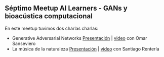 ## Séptimo Meetup AI Learners - GANs y bioacústica computacional

En este meetup tuvimos dos charlas charlas:

- Generative Adversarial Networks [Presentación](https://github.com/AILearnersMX/Meetup/blob/master/Meetup7/GANs.pdf) | [video](https://www.youtube.com/watch?v=IRasZVkVP7k&feature=youtu.be) con Omar Sanseviero
- La música de la naturaleza [Presentación](https://github.com/AILearnersMX/Meetup/blob/master/Meetup7/La-m%C3%BAsica-de-la-naturaleza.pdf) | [video](https://youtu.be/N3AX_M_F1Uo) con Santiago Rentería
